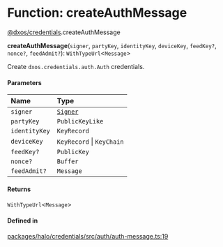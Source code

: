 # Function: createAuthMessage

[@dxos/credentials](../modules/dxos_credentials.md).createAuthMessage

**createAuthMessage**(`signer`, `partyKey`, `identityKey`, `deviceKey`, `feedKey?`, `nonce?`, `feedAdmit?`): `WithTypeUrl`<`Message`\>

Create `dxos.credentials.auth.Auth` credentials.

#### Parameters

| Name | Type |
| :------ | :------ |
| `signer` | [`Signer`](../interfaces/dxos_credentials.Signer.md) |
| `partyKey` | `PublicKeyLike` |
| `identityKey` | `KeyRecord` |
| `deviceKey` | `KeyRecord` \| `KeyChain` |
| `feedKey?` | `PublicKey` |
| `nonce?` | `Buffer` |
| `feedAdmit?` | `Message` |

#### Returns

`WithTypeUrl`<`Message`\>

#### Defined in

[packages/halo/credentials/src/auth/auth-message.ts:19](https://github.com/dxos/dxos/blob/main/packages/halo/credentials/src/auth/auth-message.ts#L19)
